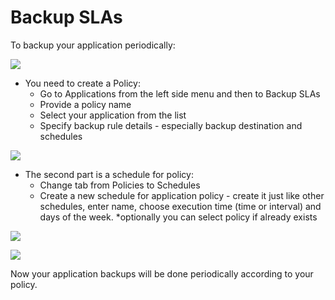 # Backup SLAs

To backup your application periodically:

![](../../.gitbook/assets/applications-backup-slas-policies.jpg)

* You need to create a Policy:
  * Go to Applications from the left side menu and then to Backup SLAs
  * Provide a policy name
  * Select your application from the list
  * Specify backup rule details - especially backup destination and schedules

![](../../.gitbook/assets/applications-backup-slas-policies-create.jpg)

* The second part is a schedule for policy:
  * Change tab from Policies to Schedules
  * Create a new schedule for application policy - create it just like other schedules, enter name, choose execution time \(time or interval\) and days of the week. \*optionally you can select policy if already exists

![](../../.gitbook/assets/applications-backup-slas-schedules.jpg)

![](../../.gitbook/assets/applications-backup-slas-schedules-create.jpg)

Now your application backups will be done periodically according to your policy.

